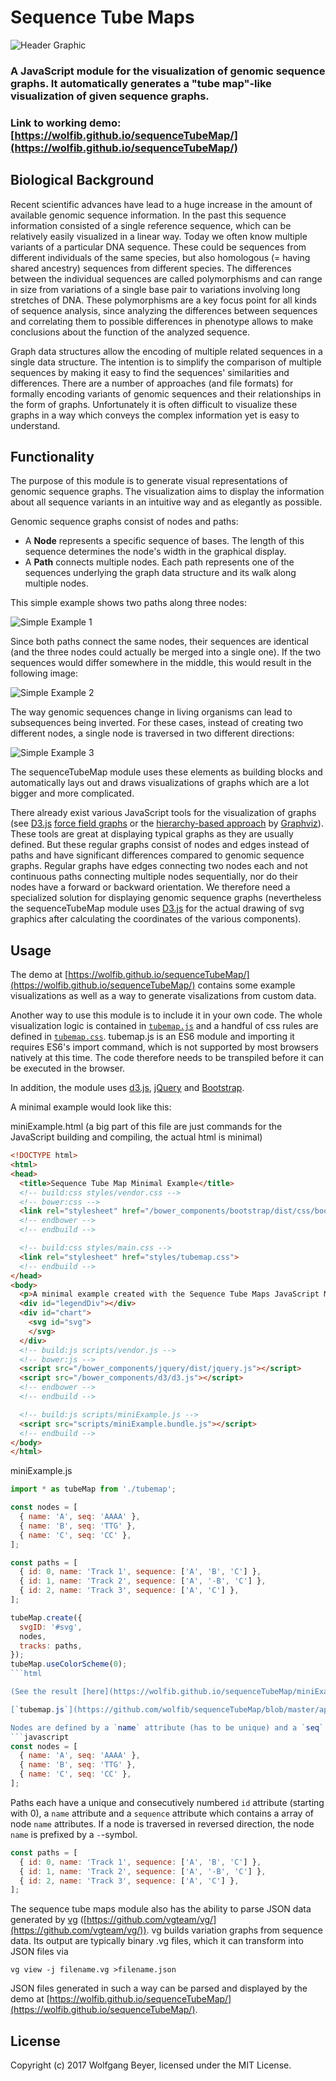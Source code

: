 # Sequence Tube Maps

![Header Graphic](/images/header.png)

### A JavaScript module for the visualization of genomic sequence graphs. It automatically generates a "tube map"-like visualization of given sequence graphs.

### Link to working demo: [https://wolfib.github.io/sequenceTubeMap/](https://wolfib.github.io/sequenceTubeMap/)

## Biological Background

Recent scientific advances have lead to a huge increase in the amount of available genomic sequence information. In the past this sequence information consisted of a single reference sequence, which can be relatively easily visualized in a linear way. Today we often know multiple variants of a particular DNA sequence. These could be sequences from different individuals of the same species, but also homologous (= having shared ancestry) sequences from different species. The differences between the individual sequences are called polymorphisms and can range in size from variations of a single base pair to variations involving long stretches of DNA. These polymorphisms are a key focus point for all kinds of sequence analysis, since analyzing the differences between sequences and correlating them to possible differences in phenotype allows to make conclusions about the function of the analyzed sequence.

Graph data structures allow the encoding of multiple related sequences in a single data structure. The intention is to simplify the comparison of multiple sequences by making it easy to find the sequences' similarities and differences. There are a number of approaches (and file formats) for formally encoding variants of genomic sequences and their relationships in the form of graphs. Unfortunately it is often difficult to visualize these graphs in a way which conveys the complex information yet is easy to understand.

## Functionality

The purpose of this module is to generate visual representations of genomic sequence graphs. The visualization aims to display the information about all sequence variants in an intuitive way and as elegantly as possible.

Genomic sequence graphs consist of nodes and paths:

* A **Node** represents a specific sequence of bases. The length of this sequence determines the node's width in the graphical display.
* A **Path** connects multiple nodes. Each path represents one of the sequences underlying the graph data structure and its walk along multiple nodes.

This simple example shows two paths along three nodes:

![Simple Example 1](/images/example1.png)

Since both paths connect the same nodes, their sequences are identical (and the three nodes could actually be merged into a single one). If the two sequences would differ somewhere in the middle, this would result in the following image:

![Simple Example 2](/images/example2.png)

The way genomic sequences change in living organisms can lead to subsequences being inverted. For these cases, instead of creating two different nodes, a single node is traversed in two different directions:

![Simple Example 3](/images/example3.png)

The sequenceTubeMap module uses these elements as building blocks and automatically lays out and draws visualizations of graphs which are a lot bigger and more complicated.

There already exist various JavaScript tools for the visualization of graphs (see [D3.js](https://d3js.org/) [force field graphs](https://bl.ocks.org/mbostock/4062045) or the [hierarchy-based approach](http://www.graphviz.org/content/fsm) by [Graphviz](http://www.graphviz.org/)). These tools are great at displaying typical graphs as they are usually defined. But these regular graphs consist of nodes and edges instead of paths and have significant differences compared to genomic sequence graphs. Regular graphs have edges connecting two nodes each and not continuous paths connecting multiple nodes sequentially, nor do their nodes have a forward or backward orientation. We therefore need a specialized solution for displaying genomic sequence graphs (nevertheless the sequenceTubeMap module uses [D3.js](https://d3js.org/) for the actual drawing of svg graphics after calculating the coordinates of the various components).

## Usage

The demo at [https://wolfib.github.io/sequenceTubeMap/](https://wolfib.github.io/sequenceTubeMap/) contains some example visualizations as well as a way to generate visalizations from custom data.

Another way to use this module is to include it in your own code. The whole visualization logic is contained in [`tubemap.js`](https://github.com/wolfib/sequenceTubeMap/blob/master/app/scripts/tubemap.js) and a handful of css rules are defined in [`tubemap.css`](https://github.com/wolfib/sequenceTubeMap/blob/master/app/styles/tubemap.css). tubemap.js is an ES6 module and importing it requires ES6's import command, which is not supported by most browsers natively at this time. The code therefore needs to be transpiled before it can be executed in the browser.

In addition, the module uses [d3.js](https://d3js.org/), [jQuery](https://jquery.com/) and [Bootstrap](https://getbootstrap.com/).

A minimal example would look like this:

miniExample.html (a big part of this file are just commands for the JavaScript building and compiling, the actual html is minimal)
```html
<!DOCTYPE html>
<html>
<head>
  <title>Sequence Tube Map Minimal Example</title>
  <!-- build:css styles/vendor.css -->
  <!-- bower:css -->
  <link rel="stylesheet" href="/bower_components/bootstrap/dist/css/bootstrap.css" />
  <!-- endbower -->
  <!-- endbuild -->

  <!-- build:css styles/main.css -->
  <link rel="stylesheet" href="styles/tubemap.css">
  <!-- endbuild -->
</head>
<body>
  <p>A minimal example created with the Sequence Tube Maps JavaScript Module:</p>
  <div id="legendDiv"></div>
  <div id="chart">
    <svg id="svg">
    </svg>
  </div>
  <!-- build:js scripts/vendor.js -->
  <!-- bower:js -->
  <script src="/bower_components/jquery/dist/jquery.js"></script>
  <script src="/bower_components/d3/d3.js"></script>
  <!-- endbower -->
  <!-- endbuild -->

  <!-- build:js scripts/miniExample.js -->
  <script src="scripts/miniExample.bundle.js"></script>
  <!-- endbuild -->
</body>
</html>
```

miniExample.js
```javascript
import * as tubeMap from './tubemap';

const nodes = [
  { name: 'A', seq: 'AAAA' },
  { name: 'B', seq: 'TTG' },
  { name: 'C', seq: 'CC' },
];

const paths = [
  { id: 0, name: 'Track 1', sequence: ['A', 'B', 'C'] },
  { id: 1, name: 'Track 2', sequence: ['A', '-B', 'C'] },
  { id: 2, name: 'Track 3', sequence: ['A', 'C'] },
];

tubeMap.create({
  svgID: '#svg',
  nodes,
  tracks: paths,
});
tubeMap.useColorScheme(0);
```html

(See the result [here](https://wolfib.github.io/sequenceTubeMap/miniExample.html).)

[`tubemap.js`](https://github.com/wolfib/sequenceTubeMap/blob/master/app/scripts/tubemap.js) uses very simple custom JSON data structures for its input data:

Nodes are defined by a `name` attribute (has to be unique) and a `seq` attribute which contains the node's sequence of bases.
```javascript
const nodes = [
  { name: 'A', seq: 'AAAA' },
  { name: 'B', seq: 'TTG' },
  { name: 'C', seq: 'CC' },
];
```
Paths each have a unique and consecutively numbered `id` attribute (starting with 0), a `name` attribute and a `sequence` attribute which contains a array of node `name` attributes. If a node is traversed in reversed direction, the node `name` is prefixed by a `-`-symbol.
```javascript
const paths = [
  { id: 0, name: 'Track 1', sequence: ['A', 'B', 'C'] },
  { id: 1, name: 'Track 2', sequence: ['A', '-B', 'C'] },
  { id: 2, name: 'Track 3', sequence: ['A', 'C'] },
];
```

The sequence tube maps module also has the ability to parse JSON data generated by [vg](https://github.com/vgteam/vg/) ([https://github.com/vgteam/vg/](https://github.com/vgteam/vg/)). vg builds variation graphs from sequence data. Its output are typically binary .vg files, which it can transform into JSON files via
```
vg view -j filename.vg >filename.json
```
JSON files generated in such a way can be parsed and displayed by the demo at [https://wolfib.github.io/sequenceTubeMap/](https://wolfib.github.io/sequenceTubeMap/).

## License
Copyright (c) 2017 Wolfgang Beyer, licensed under the MIT License.
